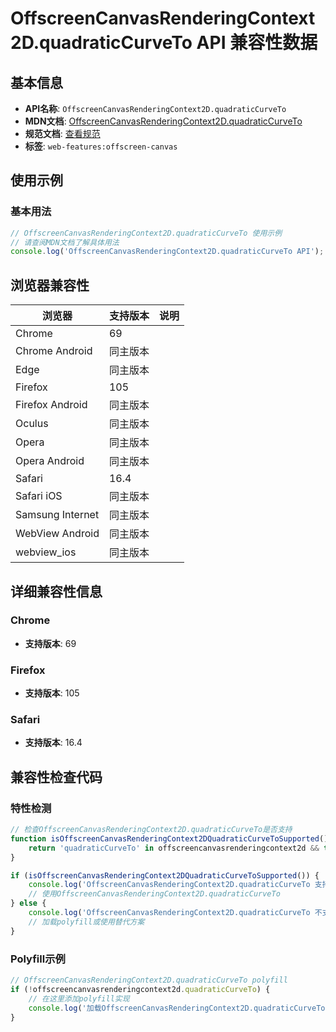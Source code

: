# OffscreenCanvasRenderingContext2D.quadraticCurveTo API 兼容性数据

## 基本信息

- **API名称**: `OffscreenCanvasRenderingContext2D.quadraticCurveTo`
- **MDN文档**: [OffscreenCanvasRenderingContext2D.quadraticCurveTo](https://developer.mozilla.org/docs/Web/API/CanvasRenderingContext2D/quadraticCurveTo)
- **规范文档**: [查看规范](https://html.spec.whatwg.org/multipage/canvas.html#dom-context-2d-quadraticcurveto-dev)
- **标签**: `web-features:offscreen-canvas`

## 使用示例

### 基本用法

```javascript
// OffscreenCanvasRenderingContext2D.quadraticCurveTo 使用示例
// 请查阅MDN文档了解具体用法
console.log('OffscreenCanvasRenderingContext2D.quadraticCurveTo API');
```

## 浏览器兼容性

| 浏览器 | 支持版本 | 说明 |
|--------|----------|------|
| Chrome | 69 |  |
| Chrome Android | 同主版本 |  |
| Edge | 同主版本 |  |
| Firefox | 105 |  |
| Firefox Android | 同主版本 |  |
| Oculus | 同主版本 |  |
| Opera | 同主版本 |  |
| Opera Android | 同主版本 |  |
| Safari | 16.4 |  |
| Safari iOS | 同主版本 |  |
| Samsung Internet | 同主版本 |  |
| WebView Android | 同主版本 |  |
| webview_ios | 同主版本 |  |

## 详细兼容性信息

### Chrome

- **支持版本**: 69

### Firefox

- **支持版本**: 105

### Safari

- **支持版本**: 16.4

## 兼容性检查代码

### 特性检测

```javascript
// 检查OffscreenCanvasRenderingContext2D.quadraticCurveTo是否支持
function isOffscreenCanvasRenderingContext2DQuadraticCurveToSupported() {
    return 'quadraticCurveTo' in offscreencanvasrenderingcontext2d && typeof offscreencanvasrenderingcontext2d.quadraticCurveTo === 'function';
}

if (isOffscreenCanvasRenderingContext2DQuadraticCurveToSupported()) {
    console.log('OffscreenCanvasRenderingContext2D.quadraticCurveTo 支持');
    // 使用OffscreenCanvasRenderingContext2D.quadraticCurveTo
} else {
    console.log('OffscreenCanvasRenderingContext2D.quadraticCurveTo 不支持，需要polyfill');
    // 加载polyfill或使用替代方案
}
```

### Polyfill示例

```javascript
// OffscreenCanvasRenderingContext2D.quadraticCurveTo polyfill
if (!offscreencanvasrenderingcontext2d.quadraticCurveTo) {
    // 在这里添加polyfill实现
    console.log('加载OffscreenCanvasRenderingContext2D.quadraticCurveTo polyfill');
}
```

